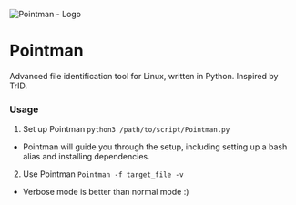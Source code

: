 ![Pointman - Logo](https://github.com/Analyzer1x7000/Pointman/assets/103800652/88f8c38b-b967-427e-a19a-b7a25a3fe3bd)

# Pointman
Advanced file identification tool for Linux, written in Python. Inspired by TrID.

### Usage

1. Set up Pointman
`python3 /path/to/script/Pointman.py`

- Pointman will guide you through the setup, including setting up a bash alias and installing dependencies.

2. Use Pointman
`Pointman -f target_file -v`

- Verbose mode is better than normal mode :) 
